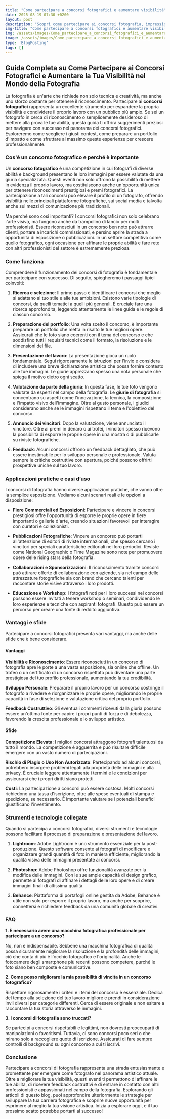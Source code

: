 ```yaml
---
title: "Come partecipare a concorsi fotografici e aumentare visibilità"
date: 2025-08-19 07:30 +0200
layout: post
description: "Scopri come partecipare ai concorsi fotografia, impressionare le giurie e mostrare il tuo portfolio, aumentando la tua visibilità artistica!"
img-title: "Come partecipare a concorsi fotografici e aumentare visibilità"
img: /assets/images/Come_partecipare_a_concorsi_fotografici_e_aumentare_visibilit.jpg
image: /assets/images/Come_partecipare_a_concorsi_fotografici_e_aumentare_visibilit.jpg
type: 'BlogPosting'
tags: []
---
```


## Guida Completa su Come Partecipare ai Concorsi Fotografici e Aumentare la Tua Visibilità nel Mondo della Fotografia

La fotografia è un'arte che richiede non solo tecnica e creatività, ma anche uno sforzo costante per ottenere il riconoscimento. Partecipare ai **concorsi fotografici** rappresenta un eccellente strumento per espandere la propria visibilità e condividere il proprio lavoro con un pubblico più ampio. Se sei un fotografo in cerca di riconoscimento o semplicemente desideroso di mettere alla prova le tue abilità, questa guida ti offrirà suggerimenti preziosi per navigare con successo nel panorama dei concorsi fotografici. Esploreremo come scegliere i giusti contest, come preparare un portfolio d'impatto e come sfruttare al massimo queste esperienze per crescere professionalmente.

### Cos'è un concorso fotografico e perché è importante

Un **concorso fotografico** è una competizione in cui fotografi di diverse abilità e background presentano le loro immagini per essere valutate da una giuria specializzata. Questi eventi non solo offrono la possibilità di mettere in evidenza il proprio lavoro, ma costituiscono anche un'opportunità unica per ottenere riconoscimenti prestigiosi e premi fotografici. La partecipazione a tali concorsi può elevare il profilo di un fotografo, offrendo visibilità nelle principali piattaforme fotografiche, sui social media e talvolta anche sui mezzi di comunicazione più tradizionali.

Ma perché sono così importanti? I concorsi fotografici non solo celebrano l'arte visiva, ma fungono anche da trampolino di lancio per molti professionisti. Essere riconosciuti in un concorso ben noto può attrarre clienti, portare a incarichi commissionati, e persino aprire la strada a opportunità di esposizione o pubblicazioni. In un settore competitivo come quello fotografico, ogni occasione per affinare le proprie abilità e fare rete con altri professionisti del settore è estremamente preziosa.

### Come funziona

Comprendere il funzionamento dei concorsi di fotografia è fondamentale per partecipare con successo. Di seguito, spiegheremo i passaggi tipici coinvolti:

1. **Ricerca e selezione**: Il primo passo è identificare i concorsi che meglio si adattano al tuo stile e alle tue ambizioni. Esistono varie tipologie di concorsi, da quelli tematici a quelli più generali. È cruciale fare una ricerca approfondita, leggendo attentamente le linee guida e le regole di ciascun concorso.

2. **Preparazione del portfolio**: Una volta scelto il concorso, è importante preparare un portfolio che metta in risalto le tue migliori opere. Assicurati che le foto siano coerenti con il tema del concorso e che soddisfino tutti i requisiti tecnici come il formato, la risoluzione e le dimensioni del file.

3. **Presentazione del lavoro**: La presentazione gioca un ruolo fondamentale. Segui rigorosamente le istruzioni per l'invio e considera di includere una breve dichiarazione artistica che possa fornire contesto alle tue immagini. Le giurie apprezzano spesso una nota personale che spiega il motivo dietro ogni scatto.

4. **Valutazione da parte della giuria**: In questa fase, le tue foto vengono valutate da esperti nel campo della fotografia. Le **giurie di fotografia** si concentrano su aspetti come l'innovazione, la tecnica, la composizione e l'impatto visivo dell'immagine. Oltre al gusto personale, i giudici considerano anche se le immagini rispettano il tema e l'obiettivo del concorso.

5. **Annuncio dei vincitori**: Dopo la valutazione, viene annunciato il vincitore. Oltre ai premi in denaro o ai trofei, i vincitori spesso ricevono la possibilità di esporre le proprie opere in una mostra o di pubblicarle su riviste fotografiche.

6. **Feedback**: Alcuni concorsi offrono un feedback dettagliato, che può essere inestimabile per lo sviluppo personale e professionale. Valuta sempre le critiche costruttive con apertura, poiché possono offrirti prospettive uniche sul tuo lavoro.

### Applicazioni pratiche e casi d’uso

I concorsi di fotografia hanno diverse applicazioni pratiche, che vanno oltre la semplice esposizione. Vediamo alcuni scenari reali e le opzioni a disposizione:

- **Fiere Commerciali ed Esposizioni**: Partecipare e vincere in concorsi prestigiosi offre l'opportunità di esporre le proprie opere in fiere importanti o gallerie d'arte, creando situazioni favorevoli per interagire con curatori e collezionisti.

- **Pubblicazioni Fotografiche**: Vincere un concorso può portarti all'attenzione di editori di riviste internazionali, che spesso cercano i vincitori per speciali caratteristiche editoriali nei loro periodici. Reviste come National Geographic o Time Magazine sono note per promuovere opere delle rising stars della fotografia.

- **Collaborazioni e Sponsorizzazioni**: Il riconoscimento tramite concorsi può attirare offerte di collaborazione con aziende, sia nel campo delle attrezzature fotografiche sia con brand che cercano talenti per raccontare storie visive attraverso i loro prodotti.

- **Educazione e Workshop**: I fotografi noti per i loro successi nei concorsi possono essere invitati a tenere workshop o seminari, condividendo le loro esperienze e tecniche con aspiranti fotografi. Questo può essere un percorso per creare una fonte di reddito aggiuntiva.

### Vantaggi e sfide

Partecipare a concorsi fotografici presenta vari vantaggi, ma anche delle sfide che è bene considerare.

#### Vantaggi

**Visibilità e Riconoscimento**: Essere riconosciuti in un concorso di fotografia apre le porte a una vasta esposizione, sia online che offline. Un trofeo o un certificato di un concorso rispettato può diventare una parte prestigiosa del tuo profilo professionale, aumentando la tua credibilità.

**Sviluppo Personale**: Preparare il proprio lavoro per un concorso costringe il fotografo a rivedere e riorganizzare le proprie opere, migliorando le proprie capacità in fase di selezione e valutazione critica del proprio portfolio.

**Feedback Costruttivo**: Gli eventuali commenti ricevuti dalla giuria possono essere un'ottima fonte per capire i propri punti di forza e di debolezza, favorendo la crescita professionale e lo sviluppo artistico.

#### Sfide

**Competizione Elevata**: I migliori concorsi attraggono fotografi talentuosi da tutto il mondo. La competizione è agguerrita e può risultare difficile emergere con un vasto numero di partecipazioni.

**Rischio di Plagio o Uso Non Autorizzato**: Partecipando ad alcuni concorsi, potrebbero insorgere problemi legati alla proprietà delle immagini e alla privacy. È cruciale leggere attentamente i termini e le condizioni per assicurarsi che i propri diritti siano protetti.

**Costi**: La partecipazione a concorsi può essere costosa. Molti concorsi richiedono una tassa d'iscrizione, oltre alle spese eventuali di stampa e spedizione, se necessario. È importante valutare se i potenziali benefici giustificano l'investimento.

### Strumenti e tecnologie collegate

Quando si partecipa a concorsi fotografici, diversi strumenti e tecnologie possono facilitare il processo di preparazione e presentazione del lavoro.

1. **Lightroom**: Adobe Lightroom è uno strumento essenziale per la post-produzione. Questo software consente ai fotografi di modificare e organizzare grandi quantità di foto in maniera efficiente, migliorando la qualità visiva delle immagini presentate ai concorsi.

2. **Photoshop**: Adobe Photoshop offre funzionalità avanzate per la modifica delle immagini. Con le sue ampie capacità di design grafico, permette ai fotografi di affinare i dettagli delle loro opere e di creare immagini finali di altissima qualità.

3. **Behance**: Piattaforma di portafogli online gestita da Adobe, Behance è utile non solo per esporre il proprio lavoro, ma anche per scoprire, connettersi e richiedere feedback da una comunità globale di creativi.

### FAQ

**1. È necessario avere una macchina fotografica professionale per partecipare a un concorso?**

No, non è indispensabile. Sebbene una macchina fotografica di qualità possa sicuramente migliorare la risoluzione e la profondità delle immagini, ciò che conta di più è l'occhio fotografico e l'originalità. Anche le fotocamere degli smartphone più recenti possono competere, purché le foto siano ben composte e comunicative.

**2. Come posso migliorare la mia possibilità di vincita in un concorso fotografico?**

Rispettare rigorosamente i criteri e i temi del concorso è essenziale. Dedica del tempo alla selezione del tuo lavoro migliore e prendi in considerazione invii diversi per categorie differenti. Cerca di essere originale e non esitare a raccontare la tua storia attraverso le immagini.

**3. I concorsi di fotografia sono truccati?**

Se partecipi a concorsi rispettabili e legittimi, non dovresti preoccuparti di manipolazioni o favoritismi. Tuttavia, ci sono concorsi poco seri o che mirano solo a raccogliere quote di iscrizione. Assicurati di fare sempre controlli di background su ogni concorso a cui ti iscrivi.

### Conclusione

Partecipare a concorsi di fotografia rappresenta una strada entusiasmante e promettente per emergere come fotografo nel panorama artistico attuale. Oltre a migliorare la tua visibilità, questi eventi ti permettono di affinare le tue abilità, di ricevere feedback costruttivi e di entrare in contatto con altri professionisti e appassionati nel campo della fotografia. Esplorando gli articoli di questo blog, puoi approfondire ulteriormente le strategie per sviluppare la tua carriera fotografica e scoprire nuove opportunità per esprimere al meglio la tua visione artistica. Inizia a esplorare oggi, e il tuo prossimo scatto potrebbe portarti al successo!